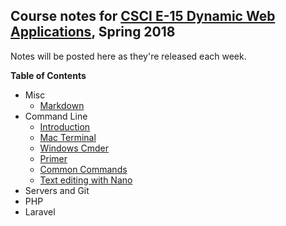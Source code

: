 ## Course notes for [CSCI E-15 Dynamic Web Applications](https://dwa15.com), Spring 2018
Notes will be posted here as they're released each week. 

__Table of Contents__

+ Misc
  + [Markdown](/misc/markdown)
+ Command Line
  + [Introduction](/misc/intro)
  + [Mac Terminal](/misc/mac-terminal)
  + [Windows Cmder](/misc/windows-cmder)
  + [Primer](/misc/primer)
  + [Common Commands](/misc/common-commands)
  + [Text editing with Nano](/misc/nano)
+ Servers and Git
+ PHP
+ Laravel
